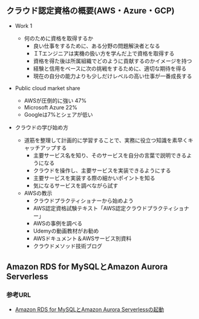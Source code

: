 ## クラウド認定資格の概要(AWS・Azure・GCP)
- Work 1 
    - 何のために資格を取得するか
        - 良い仕事をするために、ある分野の問題解決者となる
        - ＩTエンジニアは実機の扱い方を学んだ上で資格を取得する
        - 資格を得た後は所属組織でどのように貢献するのかイメージを持つ
        - 経験と信用をベースに次の挑戦をするために、適切な期待を得る
        - 現在の自分の能力よりも少しだけレベルの高い仕事が一番成長する

- Public cloud market share
    - AWSが圧倒的に強い 47%
    - Microsoft Azure 22%
    - Googleは7%とシェアが低い

- クラウドの学び始め方
    - 道筋を整理して計画的に学習することで、実務に役立つ知識を素早くキャッチアップする
        - 主要サービス名を知り、そのサービスを自分の言葉で説明できるようになる
        - クラウドを操作し、主要サービスを実装できるようにする
        - 主要サービスを実装する際の細かいポイントを知る
        - 気になるサービスを調べながら試す
    - AWSの教示
        - クラウドプラクティショナーから始めよう
        - AWS認定資格試験テキスト「AWS認定クラウドプラクティショナー」
        - AWSの事例を調べる
        - Udemyの動画教材がお勧め
        - AWSドキュメント＆AWSサービス別資料
        - クラウドメソッド技術ブログ

## Amazon RDS for MySQLとAmazon Aurora Serverless


### 参考URL
- [Amazon RDS for MySQLとAmazon Aurora Serverlessの起動](https://www.youtube.com/watch?v=sYaNmJLfBCo&t=15s "Amazon RDS for MySQLとAmazon Aurora Serverlessの起動")
        
